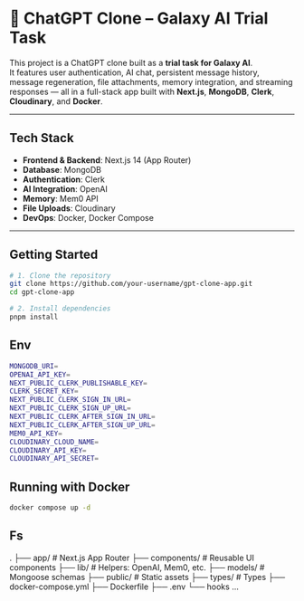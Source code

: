 # 🧠 ChatGPT Clone – Galaxy AI Trial Task

This project is a ChatGPT clone built as a **trial task for Galaxy AI**.  
It features user authentication, AI chat, persistent message history, message regeneration, file attachments, memory integration, and streaming responses — all in a full-stack app built with **Next.js**, **MongoDB**, **Clerk**, **Cloudinary**, and **Docker**.

---

## Tech Stack

- **Frontend & Backend**: Next.js 14 (App Router)
- **Database**: MongoDB
- **Authentication**: Clerk
- **AI Integration**: OpenAI
- **Memory**: Mem0 API
- **File Uploads**: Cloudinary
- **DevOps**: Docker, Docker Compose

---

##  Getting Started

```bash
# 1. Clone the repository
git clone https://github.com/your-username/gpt-clone-app.git
cd gpt-clone-app

# 2. Install dependencies
pnpm install
```
##  Env

 ```bash
MONGODB_URI=
OPENAI_API_KEY=
NEXT_PUBLIC_CLERK_PUBLISHABLE_KEY=
CLERK_SECRET_KEY=
NEXT_PUBLIC_CLERK_SIGN_IN_URL=
NEXT_PUBLIC_CLERK_SIGN_UP_URL=
NEXT_PUBLIC_CLERK_AFTER_SIGN_IN_URL=
NEXT_PUBLIC_CLERK_AFTER_SIGN_UP_URL=
MEM0_API_KEY=
CLOUDINARY_CLOUD_NAME=
CLOUDINARY_API_KEY=
CLOUDINARY_API_SECRET=

```

## Running with Docker 

 ```bash
docker compose up -d

```
## Fs
.
├── app/                # Next.js App Router
├── components/         # Reusable UI components
├── lib/                # Helpers: OpenAI, Mem0, etc.
├── models/             # Mongoose schemas
├── public/             # Static assets
├── types/             # Types
├── docker-compose.yml
├── Dockerfile
├── .env
└── hooks ...




